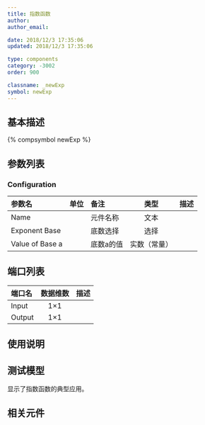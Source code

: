 ```yaml
---
title: 指数函数
author: 
author_email:

date: 2018/12/3 17:35:06
updated: 2018/12/3 17:35:06

type: components
category: -3002
order: 900

classname: _newExp
symbol: newExp
---
```

## 基本描述
{% compsymbol newExp %}

## 参数列表
### Configuration
| 参数名 | 单位 | 备注 | 类型 | 描述 |
| :--- | :--- | :--- | :--: | :--- |
| Name |  | 元件名称 | 文本 |  |
| Exponent Base |  | 底数选择 | 选择 |  |
| Value of Base a |  | 底数a的值 | 实数（常量） |  |


## 端口列表

| 端口名 | 数据维数 | 描述 |
| :--- | :--:  | :--- |
| Input | 1×1 | |                   
| Output | 1×1 | |                   

## 使用说明


## 测试模型
[<test name>](<test link>)显示了指数函数的典型应用。

## 相关元件


